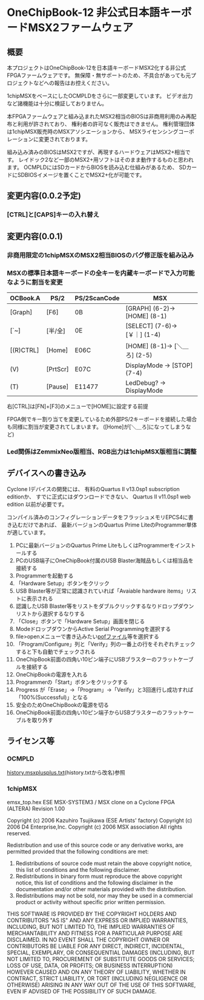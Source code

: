 # OneChipBook-12 非公式日本語キーボードMSX2ファームウェア

## 概要

本プロジェクトはOneChipBook-12を日本語キーボードMSX2化する非公式FPGAファームウェアです。
無保障・無サポートのため、不具合があっても元プロジェクトなどへの報告はお控えください。

1chipMSXをベースにしたOCMPLDをさらに一部変更しています。
ビデオ出力など諸機能は十分に検証しておりません。

本FPGAファームウェアと組み込まれたMSX2相当のBIOSは非商用利用のみ再配布と利用が許されており、
権利者の許可なく販売はできません。
権利管理団体は1chipMSX販売時のMSXアソシエーションから、
MSXライセンシングコーポレーションに変更されております。

組み込み済みのBIOSはMSX2ですが、再現するハードウェアはMSX2+相当です。
レイドック2など一部のMSX2+用ソフトはそのまま動作するものと思われます。
OCMPLDにはSDカードからBIOSを読み込む仕組みがあるため、
SDカードにSDBIOSイメージを置くことでMSX2+化が可能です。

## 変更内容(0.0.2予定)

### [CTRL]と[CAPS]キーの入れ替え

## 変更内容(0.0.1)

### 非商用限定の1chipMSXのMSX2相当BIOSのバグ修正版を組み込み

### MSXの標準日本語キーボードの全キーを内蔵キーボードで入力可能なように割当を変更

| OCBook.A | PS/2 | PS/2ScanCode | MSX |
| --- | --- | --- | --- |
| [Graph] | [F6] | 0B | [GRAPH] (6-2)-> [HOME] (8-1) |
| [`~] | [半/全] | 0E | [SELECT] (7-6)-> [￥｜] (1-4) |
| [(R)CTRL] | [Home] | E06C | [HOME] (8-1)-> [＼＿ろ] (2-5) |
| (V) | [PrtScr] | E07C | DisplayMode -> [STOP] (7-4) |
| (T) | [Pause] | E11477 | LedDebug? -> DisplayMode |

右[CTRL]は[FN]+[F3]のメニューで[HOME]に設定する前提

FPGA側でキー割り当てを変更しているため外部PS/2キーボードを接続した場合も同様に割当が変更されてしまいます。
([Home]が[＼＿ろ]になってしまうなど)

### Led関係はZemmixNeo版相当、RGB出力は1chipMSX版相当に調整

## デバイスへの書き込み

Cyclone Iデバイスの開発には、
有料のQuartus II v13.0sp1 subscription editionか、
すでに正式にはダウンロードできない、
Quartus II v11.0sp1 web edition 以前が必要です。

コンパイル済みのコンフィグレーションデータをフラッシュメモリEPCS4に書き込むだけであれば、
最新バージョンのQuartus Prime LiteのProgrammer単体が適しています。

1. PCに最新バージョンのQuartus Prime LiteもしくはProgrammerをインストールする
2. PCのUSB端子にOneChipBook付属のUSB Blaster海賊品もしくは相当品を接続する
3. Programmerを起動する
4. 「Hardware Setup」ボタンをクリック
5. USB Blaster等が正常に認識されていれば「Avaiable hardware items」リストに表示される
6. 認識したUSB Blaster等をリストをダブルクリックするなりドロップダウンリストから選択するなりする
7. 「Close」ボタンで「Hardware Setup」画面を閉じる
8. ModeドロップダウンからActive Serial Programmingを選択する
9. file>openメニューで書き込みたい[pofファイル](https://github.com/uniabis/onechipbook_ocmpld_jp/releases)等を選択する
10. 「Program/Configure」列と「Verify」列の一番上の行をそれぞれチェックすると下も自動でチェックされる
11. OneChipBook前面の四角い10ピン端子にUSBブラスターのフラットケーブルを接続する
12. OneChipBookの電源を入れる
13. Programmerの「Start」ボタンをクリックする
14. Progress が「Erase」->「Program」->「Verify」と3回進行し成功すれば「100%(Successful)」となる
15. 安全のためOneChipBookの電源を切る
16. OneChipBook前面の四角い10ピン端子からUSBブラスターのフラットケーブルを取り外す

## ライセンス等

### OCMPLD

[history.msxplusplus.txt](https://raw.githubusercontent.com/uniabis/onechipbook_ocmpld_jp/refs/heads/master/history.msxplusplus.txt)(history.txtから改名)参照

### 1chipMSX

 emsx_top.hex
   ESE MSX-SYSTEM3 / MSX clone on a Cyclone FPGA (ALTERA)
   Revision 1.00
 
 Copyright (c) 2006 Kazuhiro Tsujikawa (ESE Artists' factory)
 Copyright (c) 2006 D4 Enterprise,Inc.
 Copyright (c) 2006 MSX association
 All rights reserved.
 
 Redistribution and use of this source code or any derivative works, are 
 permitted provided that the following conditions are met:

 1. Redistributions of source code must retain the above copyright notice, 
    this list of conditions and the following disclaimer.
 2. Redistributions in binary form must reproduce the above copyright 
    notice, this list of conditions and the following disclaimer in the 
    documentation and/or other materials provided with the distribution.
 3. Redistributions may not be sold, nor may they be used in a commercial 
    product or activity without specific prior written permission.

 THIS SOFTWARE IS PROVIDED BY THE COPYRIGHT HOLDERS AND CONTRIBUTORS 
 "AS IS" AND ANY EXPRESS OR IMPLIED WARRANTIES, INCLUDING, BUT NOT LIMITED 
 TO, THE IMPLIED WARRANTIES OF MERCHANTABILITY AND FITNESS FOR A PARTICULAR 
 PURPOSE ARE DISCLAIMED. IN NO EVENT SHALL THE COPYRIGHT OWNER OR 
 CONTRIBUTORS BE LIABLE FOR ANY DIRECT, INDIRECT, INCIDENTAL, SPECIAL, 
 EXEMPLARY, OR CONSEQUENTIAL DAMAGES (INCLUDING, BUT NOT LIMITED TO, 
 PROCUREMENT OF SUBSTITUTE GOODS OR SERVICES; LOSS OF USE, DATA, OR PROFITS;
 OR BUSINESS INTERRUPTION) HOWEVER CAUSED AND ON ANY THEORY OF LIABILITY, 
 WHETHER IN CONTRACT, STRICT LIABILITY, OR TORT (INCLUDING NEGLIGENCE OR 
 OTHERWISE) ARISING IN ANY WAY OUT OF THE USE OF THIS SOFTWARE, EVEN IF 
 ADVISED OF THE POSSIBILITY OF SUCH DAMAGE.

